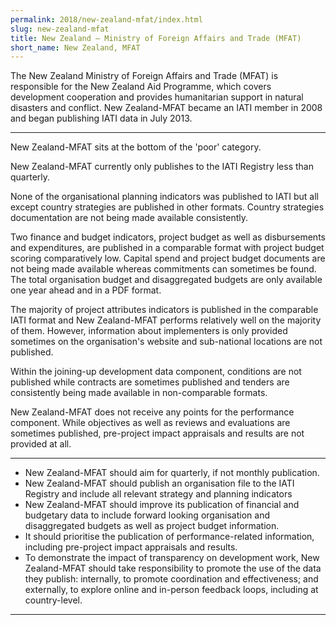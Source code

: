 ```yaml
---
permalink: 2018/new-zealand-mfat/index.html
slug: new-zealand-mfat
title: New Zealand – Ministry of Foreign Affairs and Trade (MFAT)
short_name: New Zealand, MFAT
---
```


The New Zealand Ministry of Foreign Affairs and Trade (MFAT) is responsible for the New Zealand Aid Programme, which covers development cooperation and provides humanitarian support in natural disasters and conflict. New Zealand-MFAT became an IATI member in 2008 and began publishing IATI data in July 2013.

---

New Zealand-MFAT sits at the bottom of the 'poor' category.

New Zealand-MFAT currently only publishes to the IATI Registry less than quarterly.

None of the organisational planning indicators was published to IATI but all except country strategies are published in other formats. Country strategies documentation are not being made available consistently.

Two finance and budget indicators, project budget as well as disbursements and expenditures, are published in a comparable format with project budget scoring comparatively low. Capital spend and project budget documents are not being made available whereas commitments can sometimes be found. The total organisation budget and disaggregated budgets are only available one year ahead and in a PDF format.

The majority of project attributes indicators is published in the comparable IATI format and New Zealand-MFAT performs relatively well on the majority of them. However, information about implementers is only provided sometimes on the organisation's website and sub-national locations are not published.

Within the joining-up development data component, conditions are not published while contracts are sometimes published and tenders are consistently being made available in non-comparable formats.

New Zealand-MFAT does not receive any points for the performance component. While objectives as well as reviews and evaluations are sometimes published, pre-project impact appraisals and results are not provided at all.

---

 * New Zealand-MFAT should aim for quarterly, if not monthly publication.
 * New Zealand-MFAT should publish an organisation file to the IATI Registry and include all relevant strategy and planning indicators
 * New Zealand-MFAT should improve its publication of financial and budgetary data to include forward looking organisation and disaggregated budgets as well as project budget information.
 * It should prioritise the publication of performance-related information, including pre-project impact appraisals and results.
 * To demonstrate the impact of transparency on development work, New Zealand-MFAT should take responsibility to promote the use of the data they publish: internally, to promote coordination and effectiveness; and externally, to explore online and in-person feedback loops, including at country-level.

---
